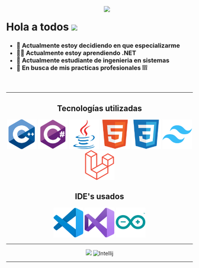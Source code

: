 <!--
**katya-15/katya-15** is a ✨ _special_ ✨ repository because its `README.md` (this file) appears on your GitHub profile.

Here are some ideas to get you started:

- 🔭 I’m currently working on ...
- 🌱 I’m currently learning ...
- 👯 I’m looking to collaborate on ...
- 🤔 I’m looking for help with ...
- 💬 Ask me about ...
- 📫 How to reach me: ...
- 😄 Pronouns: ...
- ⚡ Fun fact: ...
-->

<img id='gif' align="right" src="https://media.giphy.com/media/CrFLL3CnRpw5ddlBMm/giphy.gif" width="240">
<header align="left">
    <h1 align="left">Hola a todos <img src="https://media.giphy.com/media/hvRJCLFzcasrR4ia7z/giphy.gif" width="35"></h1>
    <h3 align="left">
        <ul>
            <li>🔭 Actualmente estoy decidiendo en que especializarme</li>
            <li>👨‍🎓 Actualmente estoy aprendiendo .NET</li>
            <li>🏢 Actualmente estudiante de ingenieria en sistemas</li> 
            <li>💼 En busca de mis practicas profesionales ❕❕❕</li>
        </ul>
    </h3>
</header>
<hr>
<div align="center">
    <h2 align="center">Tecnologías utilizadas</h2>
    <div align="center">
        <img src="https://github.com/devicons/devicon/blob/master/icons/cplusplus/cplusplus-original.svg" alt="C++" width="80">
        <img src="https://github.com/devicons/devicon/blob/master/icons/csharp/csharp-original.svg" alt="C#" width="80">
        <img src="https://github.com/devicons/devicon/blob/master/icons/java/java-original.svg" alt="Java" width="80">
        <img src="https://github.com/devicons/devicon/blob/master/icons/html5/html5-original.svg" alt="HTML" width="80">
        <img src="https://github.com/devicons/devicon/blob/master/icons/css3/css3-original.svg" alt="CSS" width="80">
        <img src="https://github.com/devicons/devicon/blob/master/icons/tailwindcss/tailwindcss-original.svg" alt="Tailwindcss" width="80">
        <img src="https://github.com/devicons/devicon/blob/master/icons/laravel/laravel-original.svg" alt="Laravel" width="80">
    </div>
    <h2 align="center">IDE's usados</h2>
    <div align="center">
        <img src="https://github.com/devicons/devicon/blob/master/icons/vscode/vscode-original.svg" alt="VsCode" width="80">
        <img src="https://github.com/devicons/devicon/blob/master/icons/visualstudio/visualstudio-original.svg" width="80">
        <img src="https://github.com/devicons/devicon/blob/master/icons/arduino/arduino-original.svg" width="80">
    </div>
</div>
<hr>
<footer align="center">
    <p align="center">
        <img src="https://github-readme-stats.vercel.app/api?username=katya-15&include_all_commits=true&show_icons=true&theme=radical" height="250">
        <img src="https://github-readme-stats.vercel.app/api/top-langs/?username=katya-15&layout=compact&hide=css&theme=radical" alt="Intellij" height="250">
    </p>
</footer>

------
